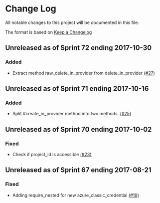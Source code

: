 # Change Log

All notable changes to this project will be documented in this file.

The format is based on [Keep a Changelog](http://keepachangelog.com/en/1.0.0/)


## Unreleased as of Sprint 72 ending 2017-10-30

### Added
- Extract method raw_delete_in_provider from delete_in_provider [(#27)](https://github.com/ManageIQ/manageiq-providers-ansible_tower/pull/27)

## Unreleased as of Sprint 71 ending 2017-10-16

### Added
- Split #create_in_provider method into two methods. [(#25)](https://github.com/ManageIQ/manageiq-providers-ansible_tower/pull/25)

## Unreleased as of Sprint 70 ending 2017-10-02

### Fixed
- Check if project_id is accessible [(#23)](https://github.com/ManageIQ/manageiq-providers-ansible_tower/pull/23)

## Unreleased as of Sprint 67 ending 2017-08-21

### Fixed
- Adding require_nested for new azure_classic_credential [(#19)](https://github.com/ManageIQ/manageiq-providers-ansible_tower/pull/19)
